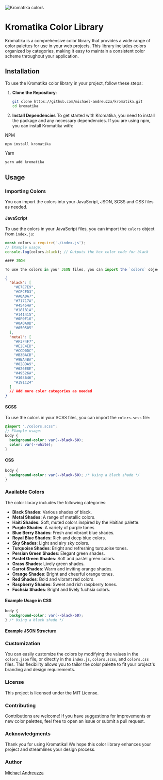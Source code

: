 ![Kromatika colors](https://github.com/michael-andreuzza/kromatika/blob/main/images/kromatika.png?raw=true)

# Kromatika Color Library

Kromatika is a comprehensive color library that provides a wide range of color palettes for use in your web projects. This library includes colors organized by categories, making it easy to maintain a consistent color scheme throughout your application.

## Installation

To use the Kromatika color library in your project, follow these steps:

1. **Clone the Repository**:

   ```bash
   git clone https://github.com/michael-andreuzza/kromatika.git
   cd kromatika
   ```

2. **Install Dependencies**
   To get started with Kromatika, you need to install the package and any necessary dependencies. If you are using npm, you can install Kromatika with:


NPM

```bash
npm install kromatika
```
Yarn
```bash
yarn add kromatika
```

## Usage

### Importing Colors

You can import the colors into your JavaScript, JSON, SCSS and CSS files as needed.

#### JavaScript

To use the colors in your JavaScript files, you can import the `colors` object from `index.js`:

```js
const colors = require('./index.js');
// EXample usage:
console.log(colors.black); // Outputs the hex color code for black

#### JSON

To use the colors in your JSON files, you can import the `colors` object from `colors.json`:

```

```json
{
  "black": [
    "#E7E7E9",
    "#CFCFD3",
    "#A0A0A7",
    "#71717A",
    "#45454A",
    "#18181A",
    "#141415",
    "#0F0F10",
    "#0A0A0B",
    "#050505"
  ],
  "metal": [
    "#F3F4F7",
    "#E2E4EB",
    "#CCD0DC",
    "#B3BACB",
    "#9BA4BA",
    "#828DA9",
    "#626E8E",
    "#49526A",
    "#303646",
    "#191C24"
  ]
  // Add more color categories as needed
}
```

#### SCSS

To use the colors in your SCSS files, you can import the `colors.scss` file:

```scss
@import "./colors.scss";
// EXample usage:
body {
  background-color: var(--black-50);
  color: var(--white);
}
```

#### CSS

```css
body {
  background-color: var(--black-50); /* Using a black shade */
}
```

### Available Colors

The color library includes the following categories:

- **Black Shades**: Various shades of black.
- **Metal Shades**: A range of metallic colors.
- **Haiti Shades**: Soft, muted colors inspired by the Haitian palette.
- **Purple Shades**: A variety of purple tones.
- **Blue Berry Shades**: Fresh and vibrant blue shades.
- **Royal Blue Shades**: Rich and deep blue colors.
- **Sky Shades**: Light and airy sky colors.
- **Turquoise Shades**: Bright and refreshing turquoise tones.
- **Persian Green Shades**: Elegant green shades.
- **Pastel Green Shades**: Soft and pastel green colors.
- **Grass Shades**: Lively green shades.
- **Carrot Shades**: Warm and inviting orange shades.
- **Orange Shades**: Bright and cheerful orange tones.
- **Red Shades**: Bold and vibrant red colors.
- **Raspberry Shades**: Sweet and rich raspberry tones.
- **Fuchsia Shades**: Bright and lively fuchsia colors.

#### Example Usage in CSS

```css
body {
  background-color: var(--black-50);
} /* Using a black shade */
```

#### Example JSON Structure

### Customization

You can easily customize the colors by modifying the values in the `colors.json` file, or directly in the `index.js`, `colors.scss`, and `colors.css` files. This flexibility allows you to tailor the color palette to fit your project's branding and design requirements.

### License

This project is licensed under the MIT License.

### Contributing

Contributions are welcome! If you have suggestions for improvements or new color palettes, feel free to open an issue or submit a pull request.

### Acknowledgments

Thank you for using Kromatika! We hope this color library enhances your project and streamlines your design process.

### Author

[Michael Andreuzza](https://michaelandreuzza.com)
